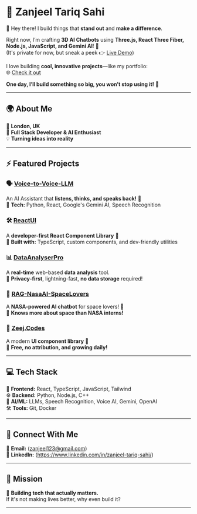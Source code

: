 # 🚀 Zanjeel Tariq Sahi  

👋 Hey there! I build things that **stand out** and **make a difference**.  

Right now, I’m crafting **3D AI Chatbots** using **Three.js, React Three Fiber, Node.js, JavaScript, and Gemini AI**! 🤖  
(It's private for now, but sneak a peek 👉 [Live Demo](https://threed-chatbot-zoe-frontend.onrender.com))  

I love building **cool, innovative projects**—like my portfolio:  
🌐 [Check it out](https://zanjeel-portfolio.netlify.app)  

**One day, I’ll build something so big, you won’t stop using it!** 🚀  

---

## 🌍 About Me  
📍 **London, UK**  
🎯 **Full Stack Developer & AI Enthusiast**  
💡 **Turning ideas into reality**  

---

## ⚡ Featured Projects  

### 🗣️ [Voice-to-Voice-LLM](https://github.com/zanjeel/Voice-to-Voice-LLM)  
An AI Assistant that **listens, thinks, and speaks back!** 🤯  
🔹 **Tech:** Python, React, Google's Gemini AI, Speech Recognition  

### 🛠️ [ReactUI](https://github.com/zanjeel/ReactUI)  
A **developer-first React Component Library** 💙  
🔹 **Built with:** TypeScript, custom components, and dev-friendly utilities  

### 📊 [DataAnalyserPro](https://github.com/zanjeel/DataAnalyserPro)  
A **real-time** web-based **data analysis** tool.  
🔹 **Privacy-first**, lightning-fast, **no data storage** required!  

### 🌌 [RAG-NasaAI-SpaceLovers](https://github.com/zanjeel/RAG-NasaAI-SpaceLovers)  
A **NASA-powered AI chatbot** for space lovers! 🚀  
🔹 **Knows more about space than NASA interns!**  

### 🎨 [Zeej.Codes](https://github.com/zanjeel/Zeej.Codes)  
A modern **UI component library** 🎨  
🔹 **Free, no attribution, and growing daily!**  

---

## 💻 Tech Stack  
🎨 **Frontend:** React, TypeScript, JavaScript, Tailwind  
⚙️ **Backend:** Python, Node.js, C++  
🧠 **AI/ML:** LLMs, Speech Recognition, Voice AI, Gemini, OpenAI  
🛠️ **Tools:** Git, Docker  

---

## 🤝 Connect With Me  
📧 **Email:** (zanjeel123@gmail.com)  
🔗 **LinkedIn:** (https://www.linkedin.com/in/zanjeel-tariq-sahi/)

---

## 🎯 Mission  
🚀 **Building tech that actually matters.**  
If it's not making lives better, why even build it?  

---
